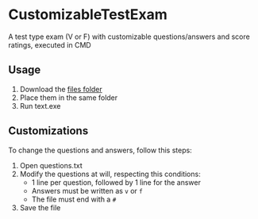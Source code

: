 # CustomizableTestExam
A test type exam (V or F)  with customizable questions/answers and score ratings, executed in CMD

## Usage

1. Download the [files folder](https://github.com/OscarCaro/CustomizableTestExam/tree/master/Files)
2. Place them in the same folder
3. Run text.exe

## Customizations
To change the questions and answers, follow this steps:
1. Open questions.txt
2. Modify the questions at will, respecting this conditions:
   * 1 line per question, followed by 1 line for the answer
   - Answers must be written as `v` or `f`
   - The file must end with a `#`
3. Save the file  
